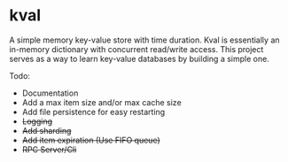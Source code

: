 # kval
A simple memory key-value store with time duration. Kval is essentially an in-memory dictionary with concurrent read/write access.
This project serves as a way to learn key-value databases by building a simple one. 

Todo:

* Documentation
* Add a max item size and/or max cache size
* Add file persistence for easy restarting
* ~~Logging~~
* ~~Add sharding~~
* ~~Add item expiration (Use FIFO queue)~~
* ~~RPC Server/Cli~~


